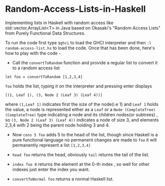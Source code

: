 # Random-Access-Lists-in-Haskell
Implementing lists in Haskell with random access like std::vector,ArrayList&lt;T> in Java based on Okasaki's "Random Access Lists" from Purely Functional Data Structures.

To run the code first type `$ghci` to load the GHCI interpreter and then `:l random-access-list.hs` to load the code. Once that has been done, here's how to play with the code - 

* Call the `convertToRandom` function and provide a regular list to convert it to a random access list

`let foo = convertToRandom [1,2,3,4]` 

`foo` holds the list, typing it on the interpreter and pressing enter displays

`[(1, Leaf 1), (3, Node 2 (Leaf 3) (Leaf 4))]`

where `(1,Leaf 1)` indicates first the size of the node(i.e 1) and `Leaf 1` holds the value, a node is represented either as a `Leaf` or a `Node (CompleteTree) (CompleteTree)` type indicating a node and its children nodes(or subtrees) , so
`(3, Node 2 (Leaf 3) (Leaf 4))` indicates a node of size 3, and elements 2,3,4 with 2 being the parent node holding 3 and 4.

* Now `cons 5 foo` adds 5 to the head of the list, though since Haskell is a pure functional language no permanent changes are made to `foo` it will permanently represent a list `[1,2,3,4]`

* `head foo` returns the head, obviously `tail` returns the tail of the list.

* `index foo 0` returns the element at the 0-th index , so well for other indexes just enter the index you want.

* `convertToNormal foo` returns a normal Haskell list.
